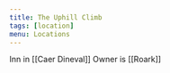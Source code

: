 ```yaml
---
title: The Uphill Climb
tags: [location]
menu: Locations
---
```


Inn in [[Caer Dineval]]
Owner is [[Roark]]